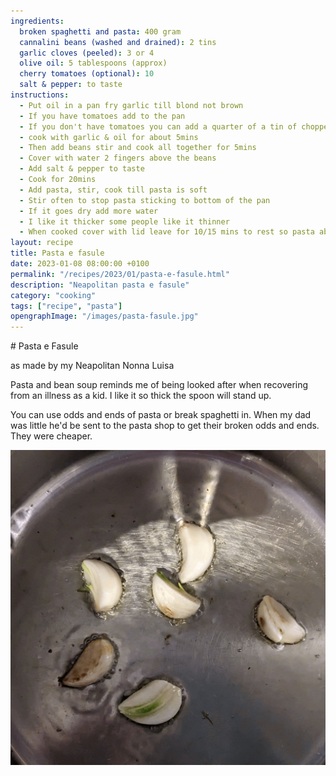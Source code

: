 ```yaml
---
ingredients:
  broken spaghetti and pasta: 400 gram
  cannalini beans (washed and drained): 2 tins
  garlic cloves (peeled): 3 or 4 
  olive oil: 5 tablespoons (approx)
  cherry tomatoes (optional): 10
  salt & pepper: to taste
instructions:
  - Put oil in a pan fry garlic till blond not brown
  - If you have tomatoes add to the pan 
  - If you don't have tomatoes you can add a quarter of a tin of chopped tomatoes or leave them out entirely
  - cook with garlic & oil for about 5mins
  - Then add beans stir and cook all together for 5mins
  - Cover with water 2 fingers above the beans
  - Add salt & pepper to taste
  - Cook for 20mins
  - Add pasta, stir, cook till pasta is soft
  - Stir often to stop pasta sticking to bottom of the pan
  - If it goes dry add more water
  - I like it thicker some people like it thinner
  - When cooked cover with lid leave for 10/15 mins to rest so pasta absorbs the sauce
layout: recipe
title: Pasta e fasule
date: 2023-01-08 08:00:00 +0100
permalink: "/recipes/2023/01/pasta-e-fasule.html"
description: "Neapolitan pasta e fasule"
category: "cooking"
tags: ["recipe", "pasta"]
opengraphImage: "/images/pasta-fasule.jpg"
---
```


# Pasta e Fasule

as made by my Neapolitan Nonna Luisa

Pasta and bean soup reminds me of being looked after when recovering from an illness as a kid. I like it so thick the spoon will stand up.

<!--alex disable he-her dad-mom-->
You can use odds and ends of pasta or break spaghetti in. When my dad was little he'd be sent to the pasta shop to get their broken odds and ends. They were cheaper.

![steps in making pasta fasule as a gif](/images/pasta-fasule.gif)
